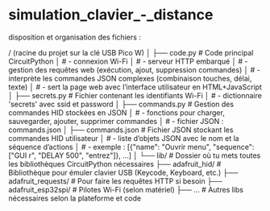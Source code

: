 # simulation_clavier_-_distance

disposition et organisation des fichiers :

/ (racine du projet sur la clé USB Pico W)
│
├── code.py          # Code principal CircuitPython
│                    # - connexion Wi-Fi
│                    # - serveur HTTP embarqué
│                    # - gestion des requêtes web (exécution, ajout, suppression commandes)
│                    # - interprète les commandes JSON complexes (combinaison touches, délai, texte)
│                    # - sert la page web avec l’interface utilisateur en HTML+JavaScript
│
├── secrets.py       # Fichier contenant les identifiants Wi-Fi
│                    # - dictionnaire 'secrets' avec ssid et password
│
├── commands.py      # Gestion des commandes HID stockées en JSON
│                    # - fonctions pour charger, sauvegarder, ajouter, supprimer commandes
│                    # - fichier JSON : commands.json
│
├── commands.json    # Fichier JSON stockant les commandes HID utilisateur
│                    # - liste d’objets JSON avec le nom et la séquence d’actions
│                    # - exemple : [{"name": "Ouvrir menu", "sequence": ["GUI r", "DELAY 500", "entrez"]}, ...]
│
└── lib/             # Dossier où tu mets toutes les bibliothèques CircuitPython nécessaires
     ├── adafruit_hid/          # Bibliothèque pour émuler clavier USB (Keycode, Keyboard, etc.)
     ├── adafruit_requests/     # Pour faire les requêtes HTTP si besoin
     ├── adafruit_esp32spi/     # Pilotes Wi-Fi (selon matériel)
     ├── ...                   # Autres libs nécessaires selon la plateforme et code
